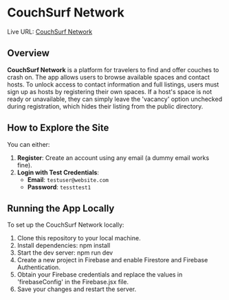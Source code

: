 # CouchSurf Network

Live URL: [CouchSurf Network](https://couchsurfportal.netlify.app/)

## Overview

**CouchSurf Network** is a platform for travelers to find and offer couches to crash on. The app allows users to browse available spaces and contact hosts. To unlock access to contact information and full listings, users must sign up as hosts by registering their own spaces. If a host's space is not ready or unavailable, they can simply leave the 'vacancy' option unchecked during registration, which hides their listing from the public directory.

## How to Explore the Site

You can either:
1. **Register**: Create an account using any email (a dummy email works fine).
2. **Login with Test Credentials**:
   - **Email**: `testuser@website.com`
   - **Password**: `tessttest1`

## Running the App Locally

To set up the CouchSurf Network locally:

1. Clone this repository to your local machine.
2. Install dependencies:
   npm install
3. Start the dev server:
   npm run dev
4. Create a new project in Firebase and enable Firestore and Firebase Authentication.
5. Obtain your Firebase credentials and replace the values in 'firebaseConfig' in the Firebase.jsx file. 
6. Save your changes and restart the server.
